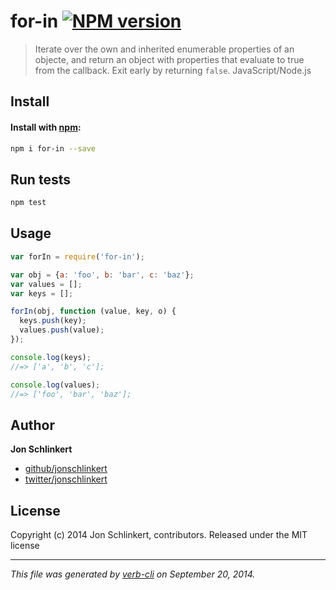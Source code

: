 # for-in [![NPM version](https://badge.fury.io/js/for-in.svg)](http://badge.fury.io/js/for-in)

> Iterate over the own and inherited enumerable properties of an objecte, and return an object with properties that evaluate to true from the callback. Exit early by returning `false`. JavaScript/Node.js

## Install
#### Install with [npm](npmjs.org):

```bash
npm i for-in --save
```

## Run tests

```bash
npm test
```

## Usage

```js
var forIn = require('for-in');

var obj = {a: 'foo', b: 'bar', c: 'baz'};
var values = [];
var keys = [];

forIn(obj, function (value, key, o) {
  keys.push(key);
  values.push(value);
});

console.log(keys);
//=> ['a', 'b', 'c'];

console.log(values);
//=> ['foo', 'bar', 'baz'];
```

## Author

**Jon Schlinkert**

+ [github/jonschlinkert](https://github.com/jonschlinkert)
+ [twitter/jonschlinkert](http://twitter.com/jonschlinkert)

## License
Copyright (c) 2014 Jon Schlinkert, contributors.
Released under the MIT license

***

_This file was generated by [verb-cli](https://github.com/assemble/verb-cli) on September 20, 2014._
